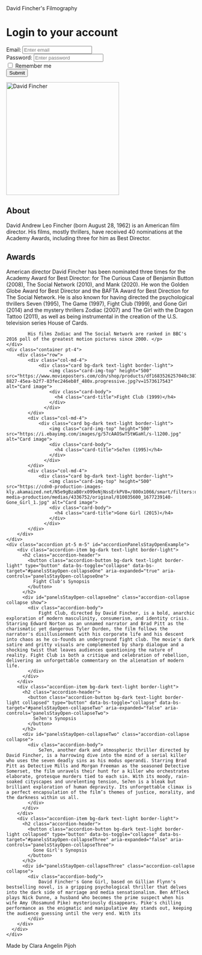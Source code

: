 <!doctype html>
<html lang="en">
  <head>
    <meta charset="utf-8">
    <meta name="viewport" content="width=device-width, initial-scale=1">
    <title>Who's David Fincher?</title>
    <link href="https://cdn.jsdelivr.net/npm/bootstrap@5.3.3/dist/css/bootstrap.min.css" rel="stylesheet" integrity="sha384-QWTKZyjpPEjISv5WaRU9OFeRpok6YctnYmDr5pNlyT2bRjXh0JMhjY6hW+ALEwIH" crossorigin="anonymous">
  </head>
  <body class="bg-dark text-light">
    <nav class="navbar bg-dark border-bottom border-light">
        <div class="container-fluid">
          <span class="navbar-brand mb-0 h1 text-light">David Fincher's Filmography</span>
        </div>
    </nav>
    <div class="container-fluid">
    <div class="container pt-5">
        <div class="row">
            <div class="col-md-8">
                <h1>Login to your account</h1>
                <form action="/action_page.php">
                    <div class="mb-3 mt-3">
                      <label for="email" class="form-label">Email:</label>
                      <input type="email" class="form-control bg-dark text-light border-light" id="email" placeholder="Enter email" name="email">
                    </div>
                    <div class="mb-3">
                      <label for="pwd" class="form-label">Password:</label>
                      <input type="password" class="form-control bg-dark text-light border-light" id="pwd" placeholder="Enter password" name="pswd">
                    </div>
                    <div class="form-check mb-3">
                      <label class="form-check-label">
                        <input class="form-check-input bg-dark border-light" type="checkbox" name="remember"> Remember me
                      </label>
                    </div>
                    <button type="submit" class="btn btn-primary">Submit</button>
                  </form>
            </div>
            <div class="col-md-4">
                <img class="img-fluid" src="https://images.mubicdn.net/images/cast_member/1469/cache-103636-1599486038/image-w856.jpg" alt="David Fincher" width="300">
            </div>
        </div>
    </div>
    <div class="container pt-5">
        <h2 class="text-center">About</h2>
        <p class="text-center">David Andrew Leo Fincher (born August 28, 1962) is an American film director. His films, mostly thrillers, have received 40 nominations at the Academy Awards, including three for him as Best Director.</p>
        <h2 class="text-center">Awards</h2>
        <p class="text-center">American director David Fincher has been nominated three times for the Academy Award for Best Director: for The Curious Case of Benjamin Button (2008), The Social Network (2010), and Mank (2020). He won the Golden Globe Award for Best Director and the BAFTA Award for Best Direction for The Social Network. He is also known for having directed the psychological thrillers Seven (1995), The Game (1997), Fight Club (1999), and Gone Girl (2014) and the mystery thrillers Zodiac (2007) and The Girl with the Dragon Tattoo (2011), as well as being instrumental in the creation of the U.S. television series House of Cards.

            His films Zodiac and The Social Network are ranked in BBC's 2016 poll of the greatest motion pictures since 2000. </p>
    </div>
    <div class="container pt-4">
        <div class="row">
            <div class="col-md-4">
                <div class="card bg-dark text-light border-light">
                    <img class="card-img-top" height="500" src="https://www.movieposters.com/cdn/shop/products/df1683526257040c387e623caf8eafe4_44ea2808-8827-45ea-b2f7-83fec246eb8f_480x.progressive.jpg?v=1573617543" alt="Card image">
                    <div class="card-body">
                      <h4 class="card-title">Fight Club (1999)</h4>
                    </div>
                  </div>
            </div>
            <div class="col-md-4">
                <div class="card bg-dark text-light border-light">
                    <img class="card-img-top" height="500" src="https://i.ebayimg.com/images/g/57cAAOSwT5tWGaHl/s-l1200.jpg" alt="Card image">
                    <div class="card-body">
                      <h4 class="card-title">Se7en (1995)</h4>
                    </div>
                  </div>
            </div>
            <div class="col-md-4">
                <div class="card bg-dark text-light border-light">
                    <img class="card-img-top" height="500" src="https://cdn0-production-images-kly.akamaized.net/N5e9gBzaB0rx099eNjNssErkPV8=/800x1066/smart/filters:quality(75):strip_icc():format(webp)/kly-media-production/medias/4336752/original/010035600_1677239140-Gone_Girl_1.jpg" alt="Card image">
                    <div class="card-body">
                      <h4 class="card-title">Gone Girl (2015)</h4>
                    </div>
                  </div>
            </div>
        </div>
    </div>
    <div class="accordion pt-5 m-5" id="accordionPanelsStayOpenExample">
        <div class="accordion-item bg-dark text-light border-light">
          <h2 class="accordion-header">
            <button class="accordion-button bg-dark text-light border-light" type="button" data-bs-toggle="collapse" data-bs-target="#panelsStayOpen-collapseOne" aria-expanded="true" aria-controls="panelsStayOpen-collapseOne">
              Fight Club's Synopsis
            </button>
          </h2>
          <div id="panelsStayOpen-collapseOne" class="accordion-collapse collapse show">
            <div class="accordion-body">
                Fight Club, directed by David Fincher, is a bold, anarchic exploration of modern masculinity, consumerism, and identity crisis. Starring Edward Norton as an unnamed narrator and Brad Pitt as the charismatic yet dangerous Tyler Durden, the film follows the narrator's disillusionment with his corporate life and his descent into chaos as he co-founds an underground fight club. The movie's dark satire and gritty visuals are complemented by sharp dialogue and a shocking twist that leaves audiences questioning the nature of reality. Fight Club is both a critique and celebration of rebellion, delivering an unforgettable commentary on the alienation of modern life.
            </div>
          </div>
        </div>
        <div class="accordion-item bg-dark text-light border-light">
          <h2 class="accordion-header">
            <button class="accordion-button bg-dark text-light border-light collapsed" type="button" data-bs-toggle="collapse" data-bs-target="#panelsStayOpen-collapseTwo" aria-expanded="false" aria-controls="panelsStayOpen-collapseTwo">
              Se7en's Synopsis
            </button>
          </h2>
          <div id="panelsStayOpen-collapseTwo" class="accordion-collapse collapse">
            <div class="accordion-body">
                Se7en, another dark and atmospheric thriller directed by David Fincher, is a harrowing dive into the mind of a serial killer who uses the seven deadly sins as his modus operandi. Starring Brad Pitt as Detective Mills and Morgan Freeman as the seasoned Detective Somerset, the film unravels their hunt for a killer who orchestrates elaborate, grotesque murders tied to each sin. With its moody, rain-soaked cityscapes and unrelenting tension, Se7en is a bleak but brilliant exploration of human depravity. Its unforgettable climax is a perfect encapsulation of the film’s themes of justice, morality, and the darkness within us all.
            </div>
          </div>
        </div>
        <div class="accordion-item bg-dark text-light border-light">
          <h2 class="accordion-header">
            <button class="accordion-button bg-dark text-light border-light collapsed" type="button" data-bs-toggle="collapse" data-bs-target="#panelsStayOpen-collapseThree" aria-expanded="false" aria-controls="panelsStayOpen-collapseThree">
              Gone Girl's Synopsis
            </button>
          </h2>
          <div id="panelsStayOpen-collapseThree" class="accordion-collapse collapse">
            <div class="accordion-body">
                David Fincher's Gone Girl, based on Gillian Flynn's bestselling novel, is a gripping psychological thriller that delves into the dark side of marriage and media sensationalism. Ben Affleck plays Nick Dunne, a husband who becomes the prime suspect when his wife Amy (Rosamund Pike) mysteriously disappears. Pike's chilling performance as the enigmatic and manipulative Amy stands out, keeping the audience guessing until the very end. With its
            </div>
        </div>
      </div>
    </div>
  </div>
  <div class="container-fluid">
    <footer class="d-flex flex-wrap justify-content-between align-items-center py-3 my-4 border-top">
        <div class="container-fluid mx-0 px-0">
            <p class="text-light bg-dark text-center">Made by Clara Angelin Pijoh</p>
        </div>
    </footer>
</div>
  <script src="https://cdn.jsdelivr.net/npm/bootstrap@5.3.3/dist/js/bootstrap.bundle.min.js" integrity="sha384-YvpcrYf0tY3lHB60NNkmXc5s9fDVZLESaAA55NDzOxhy9GkcIdslK1eN7N6jIeHz" crossorigin="anonymous"></script>
</body>
</html>
